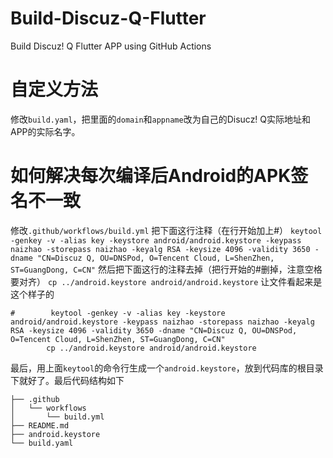 # Build-Discuz-Q-Flutter
Build Discuz! Q Flutter APP using GitHub Actions

# 自定义方法
修改`build.yaml`，把里面的`domain`和`appname`改为自己的Disucz! Q实际地址和APP的实际名字。

# 如何解决每次编译后Android的APK签名不一致
修改`.github/workflows/build.yml`
把下面这行注释（在行开始加上#）
`keytool -genkey -v -alias key -keystore android/android.keystore -keypass naizhao -storepass naizhao -keyalg RSA -keysize 4096 -validity 3650 -dname "CN=Discuz Q, OU=DNSPod, O=Tencent Cloud, L=ShenZhen, ST=GuangDong, C=CN"`
然后把下面这行的注释去掉（把行开始的#删掉，注意空格要对齐）
`cp ../android.keystore android/android.keystore`
让文件看起来是这个样子的
```
#        keytool -genkey -v -alias key -keystore android/android.keystore -keypass naizhao -storepass naizhao -keyalg RSA -keysize 4096 -validity 3650 -dname "CN=Discuz Q, OU=DNSPod, O=Tencent Cloud, L=ShenZhen, ST=GuangDong, C=CN"
        cp ../android.keystore android/android.keystore
```
最后，用上面`keytool`的命令行生成一个`android.keystore`，放到代码库的根目录下就好了。最后代码结构如下
```
├── .github
│   └── workflows
│       └── build.yml
├── README.md
├── android.keystore
└── build.yaml
```